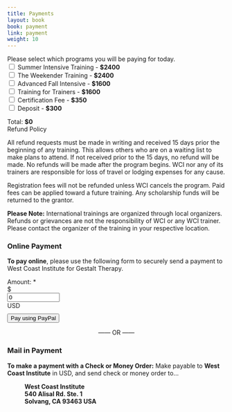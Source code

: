 ```yaml
---
title: Payments
layout: book
book: payment
link: payment
weight: 10
---
```

<div class="row">
    <div class="col col-sm-6">
        <h2 id="registration" style="display:none">Thank you for registering!</h2>
        <div class="panel panel-default">
          <div class="panel-heading">Please select which programs you will be paying for today.</div>
          <div class="panel-body">
            <form>
                <div class="checkbox">
                  <label>
                    <input id="summer" type="checkbox" value="">
                    Summer Intensive Training - <strong>$<span id="summer-value">2400</span></strong>
                  </label>
                </div>
                <div class="checkbox">
                    <label>
                      <input id="yearlong" type="checkbox" value="">
                      The Weekender Training - <strong>$<span id="yearlong-value">2400</span></strong>
                    </label>
                </div>
                <div class="checkbox">
                    <label>
                      <input id="advanced" type="checkbox" value="">
                      Advanced Fall Intensive - <strong>$<span id="advanced-value">1600</span></strong>
                    </label>
                </div>
                <div class="checkbox">
                    <label>
                        <input id="trainers" type="checkbox" value="">
                        Training for Trainers - <strong>$<span id="trainers-value">1600</span></strong>
                    </label>
                </div>
                <div class="checkbox">
                    <label>
                        <input id="certification" type="checkbox" value="">
                        Certification Fee - <strong>$<span id="certification-value">350</span></strong>
                    </label>
                </div>
                <div class="checkbox">
                    <label>
                        <input id="deposit" type="checkbox" value="">
                        Deposit - <strong>$<span id="deposit-value">300</span></strong>
                    </label>
                </div>
            </form>
          </div>
          <div class="panel-footer">Total: <strong>$<span id="total">0</span></strong></div>
        </div>
        <div class="panel panel-default">
          <div class="panel-heading">Refund Policy</div>
          <div class="panel-body">
            <p>All refund requests must be made in writing and received 15 days prior the beginning of any training.  This allows others who are on a waiting list to make plans to attend.  If not received prior to the 15 days, no refund will be made.  No refunds will be made after the program begins.    WCI nor any of its trainers are responsible for loss of travel or lodging expenses for any cause.</p>
            <p>Registration fees will not be refunded unless WCI cancels the program. Paid fees can be applied toward a future training. Any scholarship funds will be returned to the grantor.</p>
            <p><strong>Please Note:</strong> International trainings are organized through local organizers.  Refunds or grievances  are not the responsibility of WCI or any WCI trainer. Please contact the organizer of the training in your respective location.</p>
          </div>
        </div>
    </div>
    <div class="col col-sm-6">
        <div class="row">
            <div class="col col-sm-12">
                <div class="panel panel-success">
                  <div class="panel-heading">
                    <h3 class="panel-title">Online Payment</h3>
                  </div>
                  <div class="panel-body">
                    <p><strong>To pay online</strong>, please use the following form to securely send a payment to West Coast Institute for Gestalt Therapy.</p>
                    <form action="https://www.paypal.com/cgi-bin/webscr" accept-charset="UTF-8" method="post" id="payment-form" _lpchecked="1" class="form-inline">
                        <div>
                            <div class="form-group" style="margin-bottom:10px;">
                                <label for="amount">Amount: <span class="form-required" title="This field is required.">*</span></label>
                                <div class="input-group">
                                    <div class="input-group-addon">$</div>
                                    <input type="text" maxlength="12" name="amount" id="amount" size="12" value="0" class="form-control required">
                                    <div class="input-group-addon">USD</div>
                                </div>
                            </div>
                            <div class="clearfix"></div>
                            <input type="submit" name="submit" value="Pay using PayPal" class="btn btn-primary">
                            <input type="hidden" name="charset" value="utf-8">
                            <input type="hidden" name="currency_code" value="USD">
                            <input type="hidden" name="business" value="felicia@feliciacarroll.com">
                            <input type="hidden" name="cmd" value="_xclick">
                            <input type="hidden" name="item_name" value="Payment for services">
                            <input type="hidden" name="no_shipping" value="1">
                            <input type="hidden" name="return" value="http://feliciacarroll.com/paymentdone">
                            <input type="hidden" name="form_id" id="edit-payment-form" value="payment_form">
                        </div>
                    </form>
                  </div>
                </div>
            </div>
        </div>
        <div class="row">
            <div class="col col-sm-12" style="text-align: center;">&mdash;&mdash; OR &mdash;&mdash;</div>
        </div>
        <div class="row">
            <div class="col col-sm-12" style="margin-top: 20px;">
                <div class="panel panel-success">
                  <div class="panel-heading">
                    <h3 class="panel-title">Mail in Payment</h3>
                  </div>
                  <div class="panel-body">
                    <p><strong>To make a payment with a Check or Money Order:</strong> Make payable to <strong>West Coast Institute</strong> in USD, and send check or money order to...</p>
                    <p style="margin-left: 40px">
                        <strong>West Coast Institute<br/>540 Alisal Rd. Ste. 1<br/>Solvang, CA 93463 USA</strong>
                    </p>
                  </div>
                </div>
            </div>
        </div>
    </div>
</div>
<script type="text/javascript">
    $('input[type=checkbox]').change(function() {
        var id = $(this).attr('id');
        var value = parseInt($('#' + id + '-value').text(), 10);
        var currentValue = parseInt($('#amount').val(), 10);
        var newValue = currentValue;
        newValue += this.checked ? value : -value;
        $('#amount').val(newValue);
        $('#total').text(newValue);
    });

    if (QueryString.register) {
        $('#registration').show();
    }
    if (QueryString.payment) {
        var payment = (parseInt(QueryString.payment, 10) / 100).toFixed(2);
        $('#amount').val(payment);
    }
</script>

